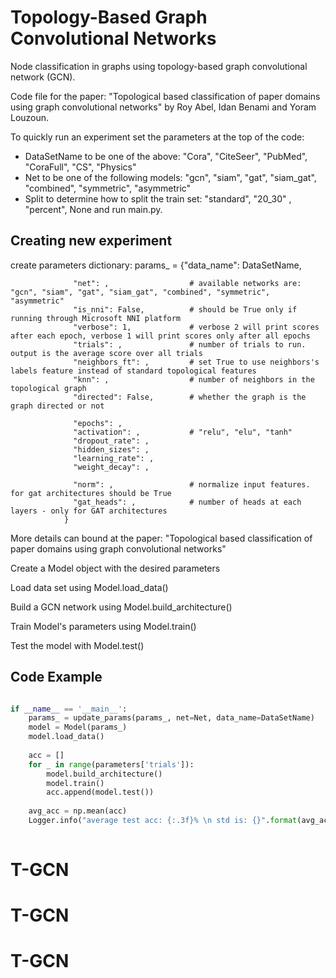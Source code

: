 # Topology-Based Graph Convolutional Networks

Node classification in graphs using topology-based graph convolutional network (GCN).

Code file for the paper:
"Topological based classification of paper domains using graph convolutional networks" by Roy Abel, Idan Benami and Yoram Louzoun.

To quickly run an experiment set the parameters at the top of the code:
* DataSetName to be one of the above: "Cora", "CiteSeer", "PubMed", "CoraFull", "CS", "Physics"
* Net to be one of the following models: "gcn", "siam", "gat", "siam_gat", "combined", "symmetric", "asymmetric"
* Split to determine how to split the train set: "standard", "20_30" , "percent", None
and run main.py.

## Creating new experiment

create parameters dictionary:
params_ = {"data_name": DataSetName,

                  "net": ,            		# available networks are: "gcn", "siam", "gat", "siam_gat", "combined", "symmetric", "asymmetric"
                  "is_nni": False,          # should be True only if running through Microsoft NNI platform
                  "verbose": 1,             # verbose 2 will print scores after each epoch, verbose 1 will print scores only after all epochs
                  "trials": ,         		# number of trials to run. output is the average score over all trials
                  "neighbors_ft": ,   		# set True to use neighbors's labels feature instead of standard topological features
                  "knn": ,          		# number of neighbors in the topological graph
                  "directed": False,		# whether the graph is the graph directed or not

                  "epochs": ,
                  "activation": ,			# "relu", "elu", "tanh"
                  "dropout_rate": ,
                  "hidden_sizes": ,
                  "learning_rate": ,
                  "weight_decay": ,

                  "norm": ,            		# normalize input features. for gat architectures should be True
                  "gat_heads": ,     		# number of heads at each layers - only for GAT architectures
                }
More details can bound at the paper: "Topological based classification of paper domains using graph convolutional networks"

Create a Model object with the desired parameters

Load data set using Model.load_data()

Build a GCN network using Model.build_architecture()

Train Model's parameters using Model.train()

Test the model with Model.test()


## Code Example

```python

if __name__ == '__main__':
	params_ = update_params(params_, net=Net, data_name=DataSetName)
	model = Model(params_)
    model.load_data()
	
	acc = []
	for _ in range(parameters['trials']):
        model.build_architecture()
        model.train()
        acc.append(model.test())
	
	avg_acc = np.mean(acc)
	Logger.info("average test acc: {:.3f}% \n std is: {}".format(avg_acc * 100, np.std(acc) * 100))
	
```
# T-GCN
# T-GCN
# T-GCN
